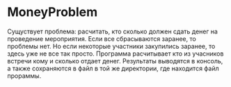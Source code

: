 # MoneyProblem

Сущуствует проблема: расчитать, кто сколько должен сдать денег на проведение мероприятия. Если все сбрасываются заранее, то проблемы нет. Но если некоторые участники закупились заранее, то здесь уже не все так просто. Программа расчитывает кто из учасников встречи кому и сколько отдает денег. Результаты выводятся в консоль, а также сохраняются в файл в той же директории, где находится файл прораммы.
